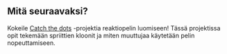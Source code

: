 ## Mitä seuraavaksi?

Kokeile [Catch the dots](https://projects.raspberrypi.org/en/projects/catch-the-dots) -projektia reaktiopelin luomiseen! Tässä projektissa opit tekemään spriittien kloonit ja miten muuttujaa käytetään pelin nopeuttamiseen.